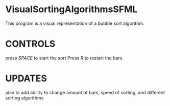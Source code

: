 # VisualSortingAlgorithmsSFML

This program is a visual representation of a bubble sort algorithm.

# CONTROLS
press *SPACE* to start the sort
Press *R* to restart the bars

# UPDATES
plan to add ability to change amount of bars, speed of sorting, and different sorting algorithms
